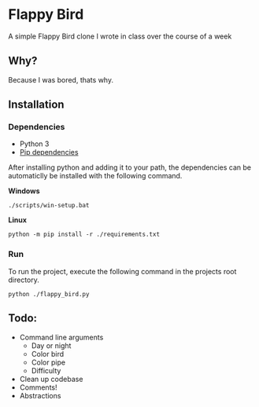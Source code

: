 # Flappy Bird

A simple Flappy Bird clone I wrote in class over the course of a week

## Why?

Because I was bored, thats why.

## Installation

### Dependencies

- Python 3
- [Pip dependencies](.requirements.txt)

After installing python and adding it to your path, the dependencies can be automaticlly be installed with the following command.

**Windows**
```
./scripts/win-setup.bat
```

**Linux**
```
python -m pip install -r ./requirements.txt
```

### Run

To run the project, execute the following command in the projects root directory.

```
python ./flappy_bird.py
```

## Todo:

- Command line arguments
	- Day or night
	- Color bird
	- Color pipe
	- Difficulty
- Clean up codebase
- Comments!
- Abstractions

